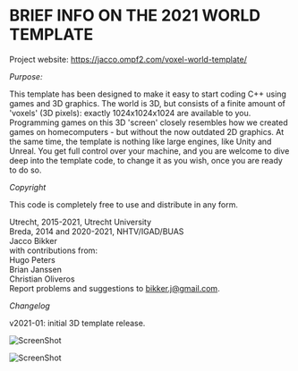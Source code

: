 # BRIEF INFO ON THE 2021 WORLD TEMPLATE

Project website: https://jacco.ompf2.com/voxel-world-template/

*Purpose:*

This template has been designed to make it easy to start coding C++
using games and 3D graphics. The world is 3D, but consists of a
finite amount of 'voxels' (3D pixels): exactly 1024x1024x1024 are
available to you. Programming games on this 3D 'screen' closely
resembles how we created games on homecomputers - but without the
now outdated 2D graphics.
At the same time, the template is nothing like large engines, like
Unity and Unreal. You get full control over your machine, and you
are welcome to dive deep into the template code, to change it as
you wish, once you are ready to do so.

*Copyright*

This code is completely free to use and distribute in any form.

Utrecht, 2015-2021, Utrecht University<br/>
Breda, 2014 and 2020-2021, NHTV/IGAD/BUAS<br/>
Jacco Bikker<br/>
with contributions from:<br>
Hugo Peters<br>
Brian Janssen<br>
Christian Oliveros<br>
Report problems and suggestions to bikker.j@gmail.com.

*Changelog*

v2021-01: 
initial 3D template release.

![ScreenShot](template_scrn0.png)


![ScreenShot](template_scrn1.png)
